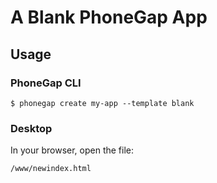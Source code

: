# A Blank PhoneGap App

## Usage

### PhoneGap CLI

    $ phonegap create my-app --template blank

### Desktop

In your browser, open the file:

    /www/newindex.html

